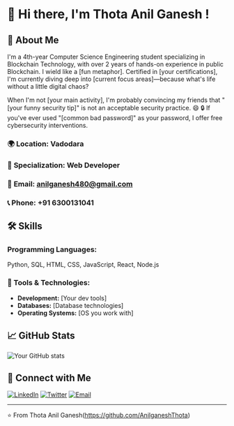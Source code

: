 # 👋 Hi there, I'm Thota Anil Ganesh ! 

## 🚀 About Me

I'm a 4th-year Computer Science Engineering student specializing in Blockchain Technology, with over 2 years of hands-on experience in public Blockchain. I wield  like a [fun metaphor]. Certified in [your certifications], I'm currently diving deep into [current focus areas]—because what's life without a little digital chaos?

When I'm not [your main activity], I'm probably convincing my friends that "[your funny security tip]" is not an acceptable security practice. 😄
🔒 If you've ever used "[common bad password]" as your password, I offer free cybersecurity interventions.

### 🌍 **Location:** Vadodara
### 💎 **Specialization:** Web Developer  
### 📧 **Email:** anilganesh480@gmail.com
### 📞 **Phone:** +91 6300131041

## 🛠️ Skills

### Programming Languages: 
Python, SQL, HTML, CSS, JavaScript, React, Node.js

### 🔧 Tools & Technologies:
- **Development:** [Your dev tools]
- **Databases:** [Database technologies]
- **Operating Systems:** [OS you work with]

## 📈 GitHub Stats

![Your GitHub stats](https://github-readme-stats.vercel.app/api?username=AnilganeshThota&show_icons=true&theme=dark)

## 🤝 Connect with Me

[![LinkedIn](https://img.shields.io/badge/LinkedIn-0077B5?style=for-the-badge&logo=linkedin&logoColor=white)](https://www.linkedin.com/in/anil-ganesh-09219a274)
[![Twitter](https://img.shields.io/badge/Twitter-1DA1F2?style=for-the-badge&logo=twitter&logoColor=white)](https://x.com/AnilGanesh991)
[![Email](https://img.shields.io/badge/Email-D14836?style=for-the-badge&logo=gmail&logoColor=white)](anilganesh480@gmail.com)

---
⭐️ From Thota Anil Ganesh(https://github.com/AnilganeshThota)
